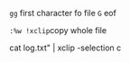 ```gg``` first character fo file
```G``` eof

```:%w !xclip```copy whole file

cat log.txt" | xclip -selection c